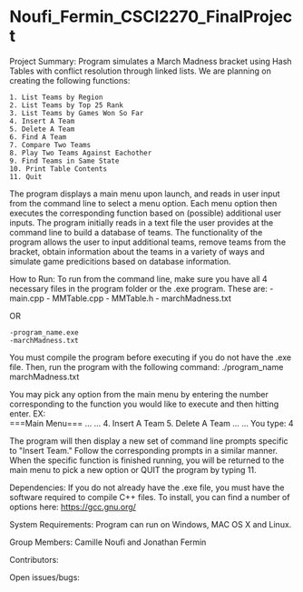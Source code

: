 # Noufi_Fermin_CSCI2270_FinalProject

Project Summary:
Program simulates a March Madness bracket using Hash Tables with conflict resolution through linked lists. We are planning on creating the following functions: 

	1. List Teams by Region
	2. List Teams by Top 25 Rank
	3. List Teams by Games Won So Far
	4. Insert A Team
	5. Delete A Team
	6. Find A Team
	7. Compare Two Teams
	8. Play Two Teams Against Eachother
	9. Find Teams in Same State
	10. Print Table Contents
	11. Quit

The program displays a main menu upon launch, and reads in user input from the command line to select a menu option.  Each menu option then executes the corresponding function based on (possible) additional user inputs.  The program initially reads in a text file the user provides at the command line to build a database of teams.  The functionality of the program allows the user to input additional teams, remove teams from the bracket, obtain information about the teams in a variety of ways and simulate game predicitions based on database information.

How to Run:
To run from the command line, make sure you have all 4 necessary files in the program folder or the .exe program.  These are:
	- main.cpp
	- MMTable.cpp
	- MMTable.h
	- marchMadness.txt

OR

	-program_name.exe
	-marchMadness.txt

You must compile the program before executing if you do not have the .exe file.  Then, run the program with the following command:
	./program_name marchMadness.txt
	
You may pick any option from the main menu by entering the number corresponding to the function you would like to execute and then hitting enter.
EX: 	
	===Main Menu===
	...
	...
	4. Insert A Team
	5. Delete A Team
	...
	...
	You type: 4

The program will then display a new set of command line prompts specific to "Insert Team."
Follow the corresponding prompts in a similar manner.  When the specific function is finished running, you will be returned to the main menu to pick a new option or QUIT the program by typing 11.
	
	
Dependencies:
If you do not already have the .exe file, you must have the software required to compile C++ files.
To install, you can find a number of options here: https://gcc.gnu.org/

System	Requirements:
Program can run on Windows, MAC OS X and Linux.

Group	Members:
Camille Noufi and Jonathan Fermin

Contributors:


Open issues/bugs:

